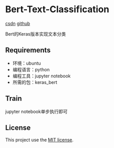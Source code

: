 # Bert-Text-Classification

[csdn](https://blog.csdn.net/Mind_programmonkey)
[github](https://github.com/CodingChaozhang)

Bert的Keras版本实现文本分类

## Requirements

- 环境：ubuntu
- 编程语言：python
- 编程工具：jupyter notebook
- 所需的包：keras_bert

## Train
jupyter notebook单步执行即可

## License
This project use the [MIT license](https://opensource.org/licenses/MIT).


